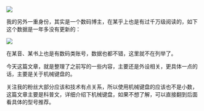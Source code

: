 <img src="/assets/image/231025-是时候公开了！！-1.png" style="max-width: 70%; height: auto;">
<small></small>

我的另外一重身份，其实是一个数码博主，在某乎上也是有过千万级阅读的，如下这个数据是一年多没有更新的：

![](/assets/image/231025-是时候公开了！！-1.png)

在某音、某书上也是有数码类账号，数据也都不错，这里就不在列举了。

今天这篇文章，就是整理了之前写的一些内容，主要还是外设相关，更具体一点的话，主要是关于机械键盘的。

关注我的粉丝大部分应该和技术有点关系，所以使用机械键盘的应该也不是小数，这篇文章主要是科普文，详细介绍下机械键盘，如果不想了解，可以直接翻到后面看具体的型号推荐。



